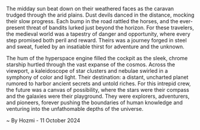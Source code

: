 
The midday sun beat down on their weathered faces as the caravan trudged through the arid plains.  Dust devils danced in the distance, mocking their slow progress.  Each bump in the road rattled the horses, and the ever-present threat of bandits lurked just beyond the horizon.  For these travelers, the medieval world was a tapestry of danger and opportunity, where every step promised both peril and reward.  Theirs was a journey forged in steel and sweat, fueled by an insatiable thirst for adventure and the unknown.

The hum of the hyperspace engine filled the cockpit as the sleek, chrome starship hurtled through the vast expanse of the cosmos.  Across the viewport, a kaleidoscope of star clusters and nebulae swirled in a symphony of color and light.  Their destination: a distant, uncharted planet rumored to harbor ancient secrets and untold riches.  For this intrepid crew, the future was a canvas of possibility, where the stars were their compass and the galaxies were their playground.  They were explorers, adventurers, and pioneers, forever pushing the boundaries of human knowledge and venturing into the unfathomable depths of the universe. 

~ By Hozmi - 11 October 2024
